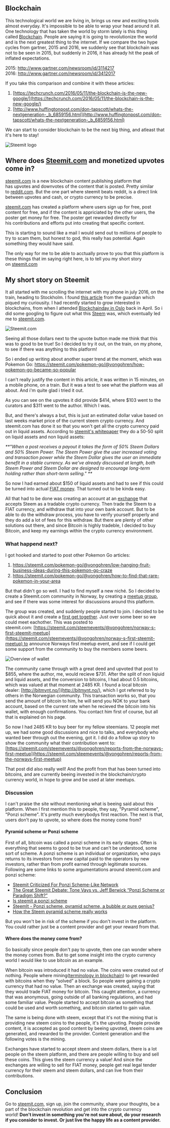 ## Blockchain

This technological world we are living in, brings us new and exciting tools almost everyday. It's impossible to be able to wrap your head around it all. One technology that has taken the world by storm lately is this thing called [Blockchain](https://en.wikipedia.org/wiki/Blockchain_(database)). People are saying it is going to revolutionize the world and is the next greatest thing to the internet. If we compare the two hype cycles from gartner, 2015 and 2016, we suddenly see that blockchain was not to be seen in 2015, but suddenly in 2016, it has already hit the peak of inflated expectations.

2015: http://www.gartner.com/newsroom/id/3114217    
2016: http://www.gartner.com/newsroom/id/3412017

If you take this comparison and combine it with these articles:    
1. [https://techcrunch.com/2016/05/11/the-blockchain-is-the-new-google/](https://techcrunch.com/2016/05/11/the-blockchain-is-the-new-google/)    
2. [http://www.huffingtonpost.com/don-tapscott/whats-the-nextgeneration-_b_6859156.html](http://www.huffingtonpost.com/don-tapscott/whats-the-nextgeneration-_b_6859156.html)

We can start to consider blockchain to be the next big thing, and atleast that it's here to stay!

![Steemit logo](https://bekkopen.blob.core.windows.net/attachments/512f687b-3c18-4669-a337-c6b2ecdeeb91)

## Where does [Steemit.com](https://steemit.com/) and monetized upvotes come in?

[steemit.com](https://intern.bekk.no/Open/Post/Edit/steemit.com) is a new blockchain content publishing platform that has upvotes and downvotes of the content that is posted. Pretty similar to [reddit.com](https://www.reddit.com/). But the one part where steemit beats reddit, is a direct link between upvotes and cash, or crypto currency to be precise.

[steemit.com](https://steemit.com/) has created a platform where users sign up for free, post content for free, and if the content is appriciated by the other users, the poster get money for free. The poster get rewarded directly for his contributions and efforts put into creating that specific content.

This is starting to sound like a mail I would send out to millions of people to try to scam them, but honest to god, this really has potential. Again something they would have said.

The only way for me to be able to acctually prove to you that this platform is these things that im saying right here, is to tell you my short story on [steemit.com](https://steemit.com/)

## My short story on Steemit

It all started with me scrolling the internet with my phone in july 2016, on the train, heading to Stockholm. I found [this article](https://www.theguardian.com/technology/2016/jul/12/steem-digital-currency-steemit-value-soars) from the guardian which piqued my curiousity. I had recently started to grow interested in blockchains, from when I attended [Blockchainday in Oslo](http://www.oslotech.no/2016/oslo-blockchain-day/) back in April. So i did some googling to figure out what this [Steem](http://coinmarketcap.com/currencies/steem/) was, which eventually led me to [steemit.com](https://steemit.com/).

![Steemit.com](https://bekkopen.blob.core.windows.net/attachments/d1532b24-18b9-4b76-973f-a408696e376a)

Seeing all those dollars next to the upvote button made me think that this was to good to be true! So I decided to try it out, on the train, on my phone, to see if there was anything to this platform!

So i ended up writing about another super trend at the moment, which was Pokemon Go: https://steemit.com/pokemon-go/@vongohren/how-pokemon-go-became-so-popular

I can't really justify the content in this article, it was written in 15 minutes, on a mobile phone, on a train. But it was a test to see what the platform was all about. And i'm quite glad i tried it out.

As you can see on the upvotes it did provide $414, where $103 went to the curators and $311 went to the author. Which I was.

But, and there's always a but, this is just an estimated dollar value based on last weeks market price of the current steem crypto currency. And steemit.com has done it so that you won't get all the crypto currency paid out in liquid assets. According to [steemit's whitepaper](https://steemit.com/steem/@liondani/steem-whitepaper-download) they do a 50-50 split on liquid assets and non liquid assets:

_**"When a post receives a payout it takes the form of 50% Steem Dollars and 50% Steem Power. The Steem Power give the user increased voting and transaction power while the Steem Dollar gives the user an immediate benefit in a stable currency. As we’ve already discussed at length, both Steem Power and Steem Dollar are designed to encourage long-term holding rather than short-term selling." **_

So now I had earned about $150 of liquid assets and had to see if this could be turned into actual [FIAT money](http://www.investopedia.com/terms/f/fiatmoney.asp). That turned out to be kinda easy.

All that had to be done was creating an account at an [exchange](https://steem.io/#exchanges) that accepts Steem as a tradable crypto currency. Then trade the Steem to a FIAT currency, and withdraw that into your own bank account. But to be able to do the withdraw process, you have to verify yourself properly and they do add a lot of fees for this withdraw. But there are plenty of other solutions out there, and since Bitcoin is highly tradeble, I decided to buy Bitcoin, and keep my earnings within the crypto currency environment.

### **What happend next?**

I got hooked and started to post other Pokemon Go articles:

1. https://steemit.com/pokemon-go/@vongohren/low-hanging-fruit-business-ideas-during-this-pokemon-go-craze
2. https://steemit.com/pokemon-go/@vongohren/how-to-find-that-rare-pokemon-in-your-area

But that didn't go so well. I had to find myself a new niché. So I decided to create a Steemit.com community in Norway, by creating a [meetup group](https://www.meetup.com/steemitnorway/), and see if there was some interest for discussions around this platform.

The group was created, and suddenly people started to join. I decided to be quick about it and create a [first get together](https://www.meetup.com/steemitnorway/events/233082436/). Just over some beer so we could meet eachother. This was posted to steemit.com: [https://steemit.com/steemevents/@vongohren/norway-s-first-steemit-meetup](https://steemit.com/steemevents/@vongohren/norway-s-first-steemit-meetup) to announce Norways first meetup event, and see if I could get some support from the community to buy the members some beers.

![Overview of wallet](https://bekkopen.blob.core.windows.net/attachments/3bb5470b-5535-4a48-8eef-518e2c0b2f75)

The community came through with a great deed and upvoted that post to $855, where the author, me, would recieve $731. After the split of non liqiuid and liquid assets, and the conversion to bitcoins, I had about 0.5 bitcoins, which was valued at that moment at 2485 KR. I found a local bitcoin dealer: [http://bitmynt.no/](http://bitmynt.no/), which I got referred to by others in the Norwegian community. This transaction works so, that you send the amount of bitcoin to him, he will send you NOK to your bank account, based on the current rate when he recieved the bitcoin into his wallet, with enough confirmations. You contact him first of course, but all that is explained on his page.

So now I had 2485 KR to buy beer for my fellow steemians. 12 people met up, we had some good discussions and nice to talks, and everybody who wanted beer through out the evening, got it. I did do a follow up story to show the community what their contribution went to: [https://steemit.com/steemevents/@vongohren/reports-from-the-norways-first-meetup](https://steemit.com/steemevents/@vongohren/reports-from-the-norways-first-meetup)

That post did also really well! And the profit from that has been turned into bitcoins, and are currently beeing invested in the blockchain/crypto currency world, in hope to grow and be used at later meetups.

### **Discussion**

I can't praise the site without mentioning what is beeing said about this platform. When I first mention this to people, they say, "Pyramid scheme", "Ponzi scheme". It's pretty much everybodys first reaction. The next is that, users don't pay to upvote, so where does the money come from?

#### **Pyramid scheme or Ponzi scheme**

First of all, bitcoin was called a ponzi scheme in its early stages. Often is everything that seems to good to be true and can't be understood, some sort of scheme. A ponzi scheme is an individual or organization, who pays returns to its investors from new capital paid to the operators by new investors, rather than from profit earned through legitimate sources. Following are some links to some argumentations around steemit.com and ponzi scheme:

* [Steemit Criticized For Ponzi Scheme-Like Network](http://thebitcoinnews.com/steemit-criticized-for-ponzi-scheme-like-network-2/)
* [The Great Steemit Debate: Tone Vays vs. Jeff Berwick “Ponzi Scheme or Paradigm Shift?”](https://anarchast.liberty.me/the-great-steemit-debate-tone-vays-vs-jeff-berwick-ponzi-scheme-or-paradigm-shift/)
* [Is steemit a ponzi scheme](https://steemit.com/steem/@gavvet/is-steemit-a-ponzi-scheme)
* [SteemIt - Ponzi scheme, pyramid scheme, a bubble or pure genius?](https://steemit.com/steemit/@calamus056/steemit-ponzi-scheme-pyramid-scheme-a-bubble-or-pure-genius)
* [How the Steem pyramid scheme really works](https://steemit.com/steemit/@orly/how-the-steem-pyramid-scheme-really-works)

But you won't be in risk of the scheme if you don't invest in the platform. You could rather just be a content provider and get your reward from that.

#### **Where does the money come from?**

So basically since people don't pay to upvote, then one can wonder where the money comes from. But to get some insight into the crypto currency world I would like to use bitcoin as an example.

When bitcoin was introduced it had no value. The coins were created out of nothing. People where mining([terminology in blockchain](http://www.coindesk.com/information/how-bitcoin-mining-works/)) to get rewarded with bitcoins when they “solved” a block. So people were gaining a crypto currency that had no value. Then an exchange was created, saying that they would trade FIAT money for bitcoin. This caught attention, a currency that was anonymous, going outside of all banking regulations, and had some familiar value. People started to accept bitcoin as something that could be used and worth something, and bitcoin started to gain value.

The same is being done with steem, except that it's not the mining that is providing new steem coins to the people, it's the upvoting. People provide content, it is accepted as good content by beeing upvoted, steem coins are generated, and rewarded to the provider. Content generation and the following votes is the mining.

Exchanges have started to accept steem and steem dollars, there is a lot people on the steem platform, and there are people willing to buy and sell these coins. This gives the steem currency a value! And since the exchanges are willing to sell for FIAT money, people get real legal tender currency for their steem and steem dollars, and can live from their contributions.

## **Conclusion**

Go to [steemit.com](https://steemit.com/), sign up, join the community, share your thoughts, be a part of the blockchain revolution and get into the crypto currency world! **Don't invest in something you're not sure about, do your research if you consider to invest. Or just live the happy life as a content provider.**
